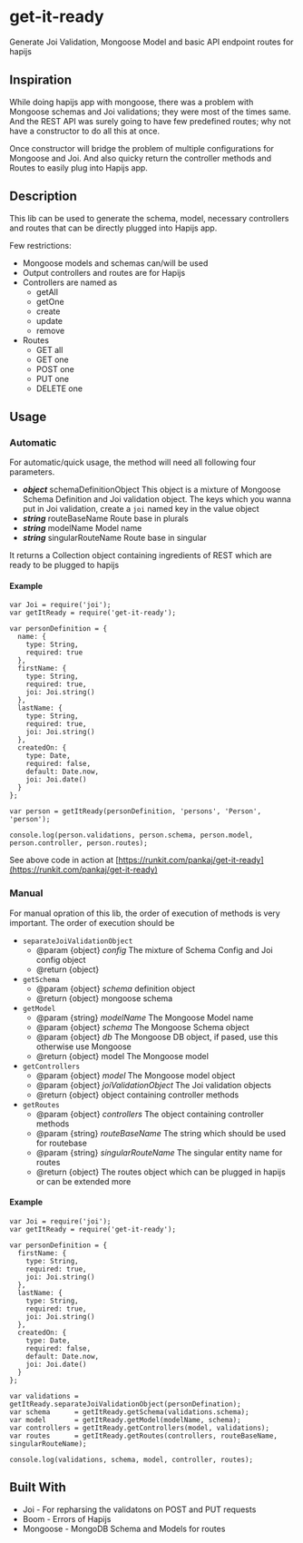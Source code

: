 # get-it-ready

Generate Joi Validation, Mongoose Model and basic API endpoint routes for hapijs

## Inspiration

While doing hapijs app with mongoose, there was a problem with Mongoose schemas and Joi validations; they were most of the times same. And the REST API was surely going to have few predefined routes; why not have a constructor to do all this at once. 

Once constructor will bridge the problem of multiple configurations for Mongoose and Joi. And also quicky return the controller methods and Routes to easily plug into Hapijs app.

## Description

This lib can be used to generate the schema, model, necessary controllers and routes that can be directly plugged into Hapijs app.

Few restrictions:
* Mongoose models and schemas can/will be used
* Output controllers and routes are for Hapijs
* Controllers are named as 
  * getAll
  * getOne
  * create
  * update
  * remove
* Routes 
  * GET all
  * GET one
  * POST one
  * PUT one
  * DELETE one

## Usage

### Automatic

For automatic/quick usage, the method will need all following four parameters.

* __*object*__ schemaDefinitionObject This object is a mixture of Mongoose Schema Definition and Joi validation object. The keys which you wanna put in Joi validation, create a `joi` named key in the value object
* __*string*__ routeBaseName Route base in plurals
* __*string*__ modelName Model name
* __*string*__ singularRouteName Route base in singular

It returns a Collection object containing ingredients of REST which are ready to be plugged to hapijs

#### Example

```
var Joi = require('joi');
var getItReady = require('get-it-ready');

var personDefinition = {
  name: { 
    type: String, 
    required: true 
  },
  firstName: { 
    type: String, 
    required: true, 
    joi: Joi.string() 
  },
  lastName: { 
    type: String, 
    required: true, 
    joi: Joi.string() 
  },
  createdOn: { 
    type: Date, 
    required: false, 
    default: Date.now, 
    joi: Joi.date() 
  }
};

var person = getItReady(personDefinition, 'persons', 'Person', 'person');

console.log(person.validations, person.schema, person.model, person.controller, person.routes);
```

See above code in action at [https://runkit.com/pankaj/get-it-ready](https://runkit.com/pankaj/get-it-ready)

### Manual

For manual opration of this lib, the order of execution of methods is very important. The order of execution should be 
* `separateJoiValidationObject`
  * @param  {object} _config_ The mixture of Schema Config and Joi config object
  * @return {object}
* `getSchema`
  * @param  {object} _schema_ definition object
  * @return {object} mongoose schema
* `getModel`
  * @param  {string} _modelName_ The Mongoose Model name
  * @param  {object} _schema_ The Mongoose Schema object
  * @param  {object} _db_ The Mongoose DB object, if pased, use this otherwise use Mongoose
  * @return {object} model The Mongoose model
* `getControllers`
  * @param  {object} _model_ The Mongoose model object
  * @param  {object} _joiValidationObject_ The Joi validation objects
  * @return {object} object containing controller methods
* `getRoutes`
  * @param  {object} _controllers_ The object containing controller methods
  * @param  {string} _routeBaseName_ The string which should be used for routebase
  * @param  {string} _singularRouteName_ The singular entity name for routes
  * @return {object} The routes object which can be plugged in hapijs or can be extended more

#### Example

```
var Joi = require('joi');
var getItReady = require('get-it-ready');

var personDefinition = {
  firstName: { 
    type: String, 
    required: true, 
    joi: Joi.string() 
  },
  lastName: { 
    type: String, 
    required: true, 
    joi: Joi.string() 
  },
  createdOn: { 
    type: Date, 
    required: false, 
    default: Date.now, 
    joi: Joi.date() 
  }
};

var validations = getItReady.separateJoiValidationObject(personDefination);
var schema      = getItReady.getSchema(validations.schema);
var model       = getItReady.getModel(modelName, schema);
var controllers = getItReady.getControllers(model, validations);
var routes      = getItReady.getRoutes(controllers, routeBaseName, singularRouteName);

console.log(validations, schema, model, controller, routes);
```

## Built With

* Joi - For repharsing the validatons on POST and PUT requests
* Boom - Errors of Hapijs
* Mongoose - MongoDB Schema and Models for routes
